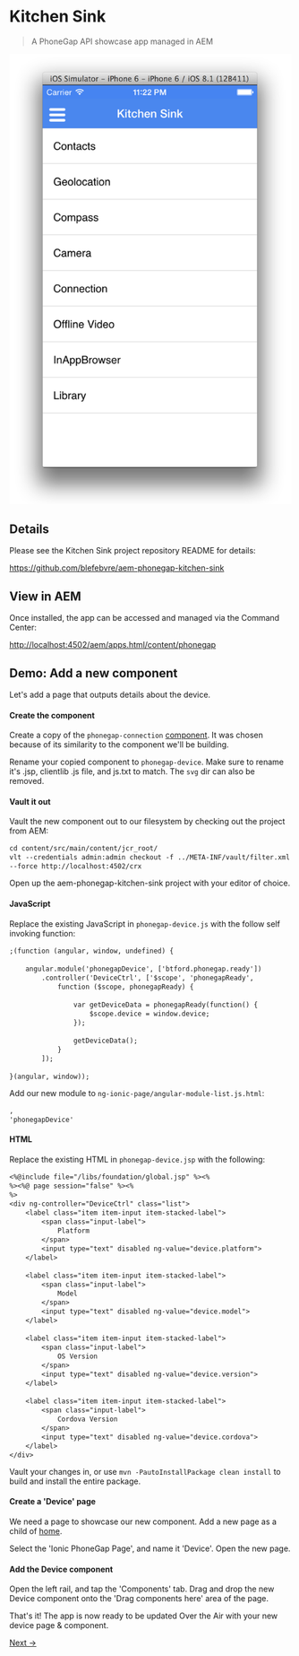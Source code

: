 # Kitchen Sink

> A PhoneGap API showcase app managed in AEM

![Kitchen Sink](../../img/sink.png "Kitchen Sink first page")

## Details

Please see the Kitchen Sink project repository README for details:

https://github.com/blefebvre/aem-phonegap-kitchen-sink

## View in AEM

Once installed, the app can be accessed and managed via the Command Center:

[http://localhost:4502/aem/apps.html/content/phonegap](http://localhost:4502/aem/apps.html/content/phonegap)

## Demo: Add a new component

Let's add a page that outputs details about the device.

#### Create the component

Create a copy of the `phonegap-connection` [component](http://localhost:4502/crx/de/index.jsp#/apps/brucelefebvre/kitchen-sink/components/phonegap-connection). It was chosen because of its similarity to the component we'll be building.

Rename your copied component to `phonegap-device`. Make sure to rename it's .jsp, clientlib .js file, and js.txt to match. The `svg` dir can also be removed.

#### Vault it out

Vault the new component out to our filesystem by checking out the project from AEM:

	cd content/src/main/content/jcr_root/
	vlt --credentials admin:admin checkout -f ../META-INF/vault/filter.xml --force http://localhost:4502/crx

Open up the aem-phonegap-kitchen-sink project with your editor of choice.

#### JavaScript 

Replace the existing JavaScript in `phonegap-device.js` with the follow self invoking function:

```
;(function (angular, window, undefined) {

    angular.module('phonegapDevice', ['btford.phonegap.ready'])
        .controller('DeviceCtrl', ['$scope', 'phonegapReady', 
            function ($scope, phonegapReady) {

                var getDeviceData = phonegapReady(function() {
                    $scope.device = window.device;
                });
                
                getDeviceData();
            }
        ]);

}(angular, window));
```

Add our new module to `ng-ionic-page/angular-module-list.js.html`:

```
,
'phonegapDevice'
```

#### HTML

Replace the existing HTML in `phonegap-device.jsp` with the following:

```
<%@include file="/libs/foundation/global.jsp" %><%
%><%@ page session="false" %><%
%>
<div ng-controller="DeviceCtrl" class="list">
	<label class="item item-input item-stacked-label">
		<span class="input-label">
			Platform
		</span>
		<input type="text" disabled ng-value="device.platform">
	</label>

	<label class="item item-input item-stacked-label">
		<span class="input-label">
			Model
		</span>
		<input type="text" disabled ng-value="device.model">
	</label>

	<label class="item item-input item-stacked-label">
		<span class="input-label">
			OS Version
		</span>
		<input type="text" disabled ng-value="device.version">
	</label>

	<label class="item item-input item-stacked-label">
		<span class="input-label">
			Cordova Version
		</span>
		<input type="text" disabled ng-value="device.cordova">
	</label>
</div>
```

Vault your changes in, or use `mvn -PautoInstallPackage clean install` to build and install the entire package.

#### Create a 'Device' page

We need a page to showcase our new component. Add a new page as a child of [home](http://localhost:4502/aem/apps.html/content/phonegap/kitchen-sink/en/home).

Select the 'Ionic PhoneGap Page', and name it 'Device'. Open the new page.

#### Add the Device component

Open the left rail, and tap the 'Components' tab. Drag and drop the new Device component onto the 'Drag components here' area of the page.

That's it! The app is now ready to be updated Over the Air with your new device page & component.

[Next →](../mobile-services)
